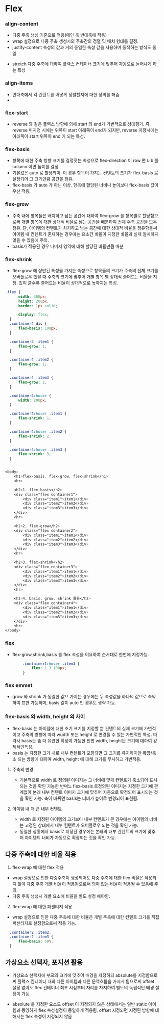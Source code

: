 # Flex

### align-content
- 다중 주축 생성 기준으로 적용(메인 축 반대축에 적용)
- wrap 설정으로 다중 주축 생성시의 주축간의 정렬 및 배치 형태를 결정.
- justify-content 속성의 값과 거의 동일한 속성 값을 사용하며 동작하는 방식도 동일
  
* stretch
      다중 주축에 대하여 플렉스 컨테이너 크기에 맞추어 자동으로 늘어나게 하는 특성
### align-items
- 반대축에서 각 컨텐트를 어떻게 정렬할지에 대한 정의를 해줌.
- 
### flex-start
- reverse 와 같은 플렉스 방향에 의해 start 와 end가 가변적으로 상대평가.
즉, reverse 미지정 시에는 위쪽이 start 아래쪽이 end가 되지만, reverse 지정시에는 아래쪽이 start 위쪽이 end 가 되는 특성.

### flex-basis
- 항목에 대한 주축 방향 크기를 결정짓는 속성으로 flex-direction 이 row 면 너비를 column 이면 높이를 결정.
- 기본값은 auto 로 할당되며, 이 경우 항목이 가지는 컨텐트의 크기가 flex-basis 로 설정되어 그 크기만큼 공간을 점유.
- flex-basis 가 auto 가 아닌 이상. 항목에 할당된 너비나 높이보다 flex-basis 값이 우선 적용.

### flex-grow
- 주축 내에 항목들은 배치하고 남는 공간에 대하여 flex-grow 를 항목별로 할당함으로써 개별 항목에 대한 상대적 비율로 남는 공간을 배분하여 전체 주축 공간을 모두 점유.
단, 아이템의 컨텐트가 차지하고 남는 공간에 대한 상대적 비율을 점유함을써 아이템 내 컨텐트가 존재하는 경우에는 요소간 비율이 지정한 비율과 실제 일치하지 않을 수 있음에 주의.
- basis가 적용된 경우 나머지 영역에 대해 할당된 비율만큼 배분

### flex-shrink
- flex-grow 에 상반된 특성을 가지는 속성으로 항목들의 크기가 주축의 전체 크기를 오버플로우 했을 때 주축의 크기에 맞추어 개별 항목 별 상대적 줄어드는 비율을 지정.
값이 클수록 줄어드는 비율이 상대적으로 높아지는 특성.

```css
.flex {
      width: 500px;
      height: 200px;
      border: 1px solid;

      display: flex;
  }
  .container4 div {
      flex-basis: 100px;
  }

  .container4 .item1 {
      flex-grow: 1;
  }

  .container4 .item2 {
      flex-grow: 1;
  }

  .container4 .item3 {
      flex-grow: 1;
  }

  .container4:hover {
      width: 200px;
  }

  .container4:hover .item1 {
      flex-shrink: 1;
  }

  .container4:hover .item2 {
      flex-shrink: 2;
  }

  .container4:hover .item3 {
      flex-shrink: 3;
  }


<body>
    <h1>flex-basis, flex-grow, flex-shrink</h1>
    <hr>

    <h2>1. flex-basis</h2>
    <div class="flex container1">
        <div class="item1">item1</div>
        <div class="item2">item2</div>
        <div class="item3">item3</div>
    </div>
    <hr>

    <h2>2. flex-grow</h2>
    <div class="flex container2">
        <div class="item1">item1</div>
        <div class="item2">item2</div>
        <div class="item3">item3</div>
    </div>
    <hr>

    <h2>3. flex-shrink</h2>
    <div class="flex container3">
        <div class="item1">item1</div>
        <div class="item2">item2</div>
        <div class="item3">item3</div>
    </div>
    <hr>

    <h2>4. basis, grow, shrink 활용</h2>
    <div class="flex container4">
        <div class="item1">item1</div>
        <div class="item2">item2</div>
        <div class="item3">item3</div>
    </div>
    <hr>
</body>
```

### flex
- flex-grow,shrink,basis 를 flex 속성을 이요하여 순서대로 한번에 지정가능.

```css
        .container1:hover .item3 {
            flex: 1 3 100px;
        }
```

### flex emmet
- grow 와 shrink 가 동일한 값으 가지는 경우에는 두 속성값을 하나의 값으로 축약하여 표현 가능하며, basis 값이 auto 인 경우도 생략 가능.

### flex-basis 와 width, height 의 차이
- flex-basis 는 아이템에 대한 초기 크기를 지정할 뿐 컨텐트의 실제 크기에 가변적이고 주축의 방향에 따라 wudth 또는 height 로 변경될 수 있는 가변적인 특성. 
따라서 basis는 좀 더 유연한 확장이 가능한 반변 width, height는 크기에 대하여 강제적인특성.
- basis 는 지정한 크기 내로 내부 컨텐트가 포함되면 그 크기를 유지하지만 확장/축소 되는 방향에 대하여 width, height 에 대해 크기를 무시하고 가변적용.

1) 주축의 변경
   - 기본적으로 width 로 정의된 이미지는 그 너비에 맞게 컨텐트가 축소되어 표시되는 것을 확인 가능한 반며느 flex-basis 로정의된 이미지는
 지정한 크기에 관계없이 본래 내부 컨텐트 이미지 크기에 맞추어 자동으로 확정되어 표시되는 것을 확인 가능. 축이 바뀌면 basis는 너비가 높이로 변경되어 표현됨.

2) 아이템 내 더 큰 내부 컨텐트
   - width 로 지정된 아이템의 크기보다 내부 컨텐트가 큰 경우에는 아이템의 너비는 고정된 상태에서 내부 컨텐트가 오버플로우 되는 것을 확인 가능.
   - 동일한 상황에서 basis로 지정된 경우에는 본래의 내부 컨텐트의 크기에 맞추어 아이템의 너비가 자동으로 확장되는 것을 확인 가능. 


## 다중 주축에 대한 비율 적용
1) flex-wrap 에 대한 flex 적용
- wrap 설정으로 인한 다중주축이 생성되어도 다중 주축에 대한 flex 비율은 적용되지 않아 다중 주축 개별 비율이 적용됨으로써 의미 없는 비율이 적용될 수 있음에 주의.
- 다중 주축 생성시 개별 요소에 비율을 별도 설정 해야함.
2) flex-wrap 에 대한 퍼센티지 적용
- wrap 설정으로 인한 다중 주축에 대한 비율은 개별 주축에 대한 컨텐트 크기를 직접 퍼센티지로 설정함으로써 적용 가능.
```css
  .container2 .item2,
  .container2 .item3 {
      flex-basis: 50%;
  }
```

## 가상요소 선택자, 포지션 활용
- 가상요소 선택자에 부모의 크기에 맞추어 배경을 지정하되 absolute를 지정함으로써 플랙스 컨테이너 내의 다른 아이템과 다른 문맥흐름을 가지게 됨으로써 offset 설정 없이도 
flex 컨테이너 최초 시점부터 자리를 차지하여 별도의 독립적인 배경 설정이 가능.

* absolute 를 지정한 요소도 offset 이 지정되지 않은 상태에서는 일반 static 아이템과 동잉하게 flex 속성설정이 동일하게 적용됨, 
offset 지정되면 지정된 방향에 대해서는 flex 속성이 지정되지 않음







